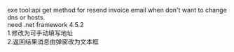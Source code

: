exe tool:api get method for resend invoice email when don't want to change dns or hosts.  
need .net framework 4.5.2  
1.修改为可手动填写地址  
2.返回结果消息由弹窗改为文本框  